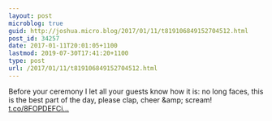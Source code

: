 ```yaml
---
layout: post
microblog: true
guid: http://joshua.micro.blog/2017/01/11/t819106849152704512.html
post_id: 34257
date: 2017-01-11T20:01:05+1100
lastmod: 2019-07-30T17:41:20+1100
type: post
url: /2017/01/11/t819106849152704512.html
---
```

Before your ceremony I let all your guests know how it is: no long faces, this is the best part of the day, please clap, cheer &amp;amp; scream! [t.co/8FOPDEFCi...](https://t.co/8FOPDEFCiU)
